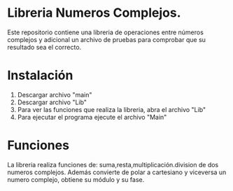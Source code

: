 # Libreria Numeros Complejos.

Este repositorio contiene una libreria de operaciones entre números complejos y adicional un archivo de pruebas para comprobar que su resultado sea el correcto.

# Instalación 

1. Descargar archivo "main"
2. Descargar archivo "Lib"
3. Para ver las funciones que realiza la libreria, abra el archivo "Lib"
4. Para ejecutar el programa ejecute el archivo "Main"

# Funciones

La libreria realiza funciones de: suma,resta,multiplicación.division de dos numeros complejos. Además convierte de polar a cartesiano y viceversa un numero complejo, obtiene su módulo y su fase.
